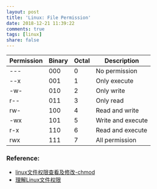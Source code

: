 ```yaml
---
layout: post
title: 'Linux: File Permission'
date: 2018-12-21 11:39:22
comments: true
tags: [linux]
share: false
---
```


Permission   | Binary | Octal  | Description
------------ | ------ | ------ | ------------
---          | 000    | 0      | No permission
--x          | 001    | 1      | Only execute
-w-          | 010    | 2      | Only write
r--          | 011    | 3      | Only read
rw-          | 100    | 4      | Read and write
-wx          | 101    | 5      | Write and execute
r-x          | 110    | 6      | Read and execute
rwx          | 111    | 7      | All permission

### Reference:
* [linux文件权限查看及修改-chmod](https://blog.csdn.net/haydenwang8287/article/details/1753883)
* [理解Linux文件权限](https://www.jianshu.com/p/8566a74e77be)
